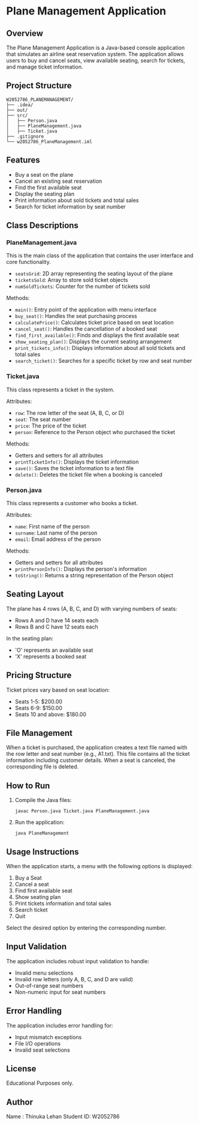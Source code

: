 # Plane Management Application

## Overview
The Plane Management Application is a Java-based console application that simulates an airline seat reservation system. The application allows users to buy and cancel seats, view available seating, search for tickets, and manage ticket information.

## Project Structure
```
W2052786_PLANEMANAGEMENT/
├── .idea/
├── out/
├── src/
│   ├── Person.java
│   ├── PlaneManagement.java
│   ├── Ticket.java
├── .gitignore
└── w2052786_PlaneManagement.iml
```

## Features
- Buy a seat on the plane
- Cancel an existing seat reservation
- Find the first available seat
- Display the seating plan
- Print information about sold tickets and total sales
- Search for ticket information by seat number

## Class Descriptions

### PlaneManagement.java
This is the main class of the application that contains the user interface and core functionality.

- `seatsGrid`: 2D array representing the seating layout of the plane
- `ticketsSold`: Array to store sold ticket objects
- `numSoldTickets`: Counter for the number of tickets sold

Methods:
- `main()`: Entry point of the application with menu interface
- `buy_seat()`: Handles the seat purchasing process
- `calculatePrice()`: Calculates ticket price based on seat location
- `cancel_seat()`: Handles the cancellation of a booked seat
- `find_first_available()`: Finds and displays the first available seat
- `show_seating_plan()`: Displays the current seating arrangement
- `print_tickets_info()`: Displays information about all sold tickets and total sales
- `search_ticket()`: Searches for a specific ticket by row and seat number

### Ticket.java
This class represents a ticket in the system.

Attributes:
- `row`: The row letter of the seat (A, B, C, or D)
- `seat`: The seat number
- `price`: The price of the ticket
- `person`: Reference to the Person object who purchased the ticket

Methods:
- Getters and setters for all attributes
- `printTicketInfo()`: Displays the ticket information
- `save()`: Saves the ticket information to a text file
- `delete()`: Deletes the ticket file when a booking is canceled

### Person.java
This class represents a customer who books a ticket.

Attributes:
- `name`: First name of the person
- `surname`: Last name of the person
- `email`: Email address of the person

Methods:
- Getters and setters for all attributes
- `printPersonInfo()`: Displays the person's information
- `toString()`: Returns a string representation of the Person object

## Seating Layout
The plane has 4 rows (A, B, C, and D) with varying numbers of seats:
- Rows A and D have 14 seats each
- Rows B and C have 12 seats each

In the seating plan:
- 'O' represents an available seat
- 'X' represents a booked seat

## Pricing Structure
Ticket prices vary based on seat location:
- Seats 1-5: $200.00
- Seats 6-9: $150.00
- Seats 10 and above: $180.00

## File Management
When a ticket is purchased, the application creates a text file named with the row letter and seat number (e.g., A1.txt). This file contains all the ticket information including customer details. When a seat is canceled, the corresponding file is deleted.

## How to Run
1. Compile the Java files:
   ```
   javac Person.java Ticket.java PlaneManagement.java
   ```
2. Run the application:
   ```
   java PlaneManagement
   ```

## Usage Instructions
When the application starts, a menu with the following options is displayed:
1. Buy a Seat
2. Cancel a seat
3. Find first available seat
4. Show seating plan
5. Print tickets information and total sales
6. Search ticket
0. Quit

Select the desired option by entering the corresponding number.

## Input Validation
The application includes robust input validation to handle:
- Invalid menu selections
- Invalid row letters (only A, B, C, and D are valid)
- Out-of-range seat numbers
- Non-numeric input for seat numbers

## Error Handling
The application includes error handling for:
- Input mismatch exceptions
- File I/O operations
- Invalid seat selections

## License
Educational Purposes only.

## Author
Name : Thinuka Lehan
Student ID: W2052786

